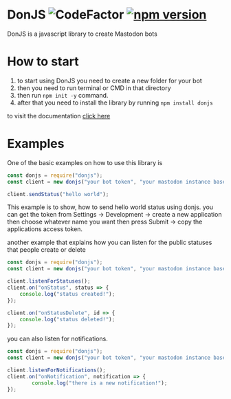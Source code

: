 # DonJS ![CodeFactor](https://www.codefactor.io/repository/github/hedarikun/donjs/badge) [![npm version](https://badge.fury.io/js/donjs.svg)](https://badge.fury.io/js/donjs)
DonJS is a javascript library to create Mastodon bots

# How to start
1. to start using DonJS you need to create a new folder for your bot
2. then you need to run terminal or CMD in that directory 
3. then run ```npm init -y``` command. 
4. after that you need to install the library by running ```npm install donjs```

to visit the documentation [click here](wiki)

# Examples
One of the basic examples on how to use this library is
```js
const donjs = require("donjs");
const client = new donjs("your bot token", "your mastodon instance base url");

client.sendStatus("hello world");
```
This example is to show, how to send hello world status using donjs. 
you can get the token from
Settings -> Development -> create a new application then choose whatever name you want then press Submit -> copy the applications access token.

another example that explains how you can listen for the public statuses that people create or delete
```js
const donjs = require("donjs");
const client = new donjs("your bot token", "your mastodon instance base url");

client.listenForStatuses();
client.on("onStatus", status => {
	console.log("status created!");
});

client.on("onStatusDelete", id => {
	console.log("status deleted!");
});
```

you can also listen for notifications.
```js
const donjs = require("donjs");
const client = new donjs("your bot token", "your mastodon instance base url");

client.listenForNotifications();
client.on("onNotification", notification => {
        console.log("there is a new notification!");
});
```
